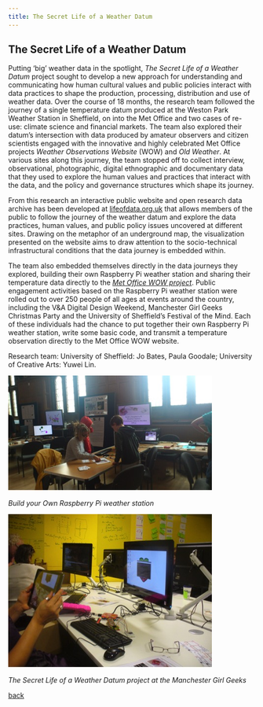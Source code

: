 ```yaml
---
title: The Secret Life of a Weather Datum
---
```


## The Secret Life of a Weather Datum

Putting ‘big’ weather data in the spotlight, _The Secret Life of a Weather Datum_ project sought to develop a new approach for understanding and communicating how human cultural values and public policies interact with data practices to shape the production, processing, distribution and use of weather data. Over the course of 18 months, the research team followed the journey of a single temperature datum produced at the Weston Park Weather Station in Sheffield, on into the Met Office and two cases of re-use: climate science and financial markets. The team also explored their datum’s intersection with data produced by amateur observers and citizen scientists engaged with the innovative and highly celebrated Met Office projects _Weather Observations Website_ (WOW) and _Old Weather_. At various sites along this journey, the team stopped off to collect interview, observational, photographic, digital ethnographic and documentary data that they used to explore the human values and practices that interact with the data, and the policy and governance structures which shape its journey.

From this research an interactive public website and open research data archive has been developed at [lifeofdata.org.uk](http://lifeofdata.org.uk) that allows members of the public to follow the journey of the weather datum and explore the data practices, human values, and public policy issues uncovered at different sites. Drawing on the metaphor of an underground map, the visualization presented on the website aims to draw attention to the socio-technical infrastructural conditions that the data journey is embedded within. 

The team also embedded themselves directly in the data journeys they explored, building their own Raspberry Pi weather station and sharing their temperature data directly to the [*Met Office WOW project*](http://wow.metoffice.gov.uk/weather/view?siteID=878216001). Public engagement activities based on the Raspberry Pi weather station were rolled out to over 250 people of all ages at events around the country, including the V&A Digital Design Weekend, Manchester Girl Geeks Christmas Party and the University of Sheffield’s Festival of the Mind. Each of these individuals had the chance to put together their own Raspberry Pi weather station, write some basic code, and transmit a temperature observation directly to the Met Office WOW website.

Research team: University of Sheffield: Jo Bates, Paula Goodale; University of Creative Arts: Yuwei Lin.

![Image1: Build your Own Raspberry Pi weather station](Images/13a.jpg)

_Build your Own Raspberry Pi weather station_

![Image2: The Secret Life of a Weather Datum project at the Manchester Girl Geeks](Images/13b.jpg)

_The Secret Life of a Weather Datum project at the Manchester Girl Geeks_

[back](../)